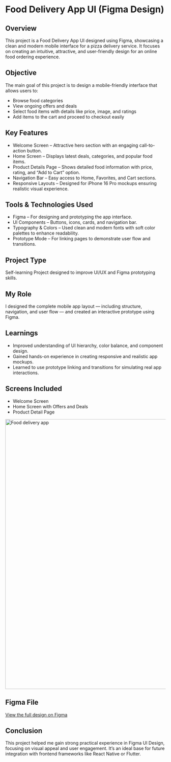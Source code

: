 # Food Delivery App UI (Figma Design)
## Overview

This project is a Food Delivery App UI designed using Figma, showcasing a clean and modern mobile interface for a pizza delivery service.
It focuses on creating an intuitive, attractive, and user-friendly design for an online food ordering experience.

## Objective
The main goal of this project is to design a mobile-friendly interface that allows users to:
- Browse food categories
- View ongoing offers and deals
- Select food items with details like price, image, and ratings
- Add items to the cart and proceed to checkout easily

## Key Features

- Welcome Screen – Attractive hero section with an engaging call-to-action button.
- Home Screen – Displays latest deals, categories, and popular food items.
- Product Details Page – Shows detailed food information with price, rating, and “Add to Cart” option.
- Navigation Bar – Easy access to Home, Favorites, and Cart sections.
- Responsive Layouts – Designed for iPhone 16 Pro mockups ensuring realistic visual experience.

## Tools & Technologies Used

- Figma – For designing and prototyping the app interface.
- UI Components – Buttons, icons, cards, and navigation bar.
- Typography & Colors – Used clean and modern fonts with soft color palettes to enhance readability.
- Prototype Mode – For linking pages to demonstrate user flow and transitions.

## Project Type

Self-learning Project designed to improve UI/UX and Figma prototyping skills.

## My Role

I designed the complete mobile app layout — including structure, navigation, and user flow — and created an interactive prototype using Figma.

## Learnings

- Improved understanding of UI hierarchy, color balance, and component design.
- Gained hands-on experience in creating responsive and realistic app mockups.
- Learned to use prototype linking and transitions for simulating real app interactions.

## Screens Included
- Welcome Screen
- Home Screen with Offers and Deals
- Product Detail Page
  
<img width="1285" height="845" alt="Food delivery app" src="https://github.com/user-attachments/assets/3d61864c-5d54-4904-b503-f1bb8f8916a5" />

## Figma File
[View the full design on Figma](https://www.figma.com/design/K3EJoGgyVr1fIJ5vYsRWW3/Food-delivery-app?node-id=0-1&p=f&t=dpzvJyyyB261ma14-0)

## Conclusion

This project helped me gain strong practical experience in Figma UI Design, focusing on visual appeal and user engagement.
It’s an ideal base for future integration with frontend frameworks like React Native or Flutter.
